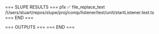 === SLUPE RESULTS ===
p1x ✅ file_replace_text /Users/stuart/repos/slupe/proj/comp/listener/test/unit/startListener.test.ts
=== END ===

=== OUTPUTS ===
=== END ===